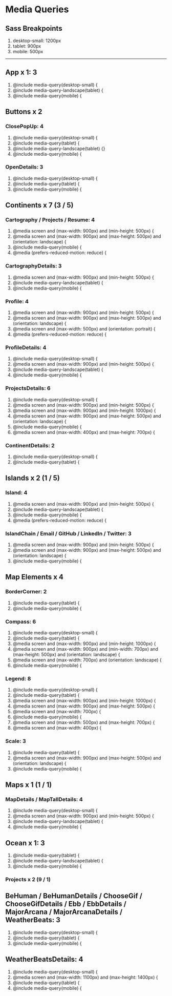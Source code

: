 # Media Queries

## Sass Breakpoints
1. desktop-small: 1200px
1. tablet: 900px
1. mobile: 500px
---


## App x 1: 3
1. @include media-query(desktop-small) {
1. @include media-query-landscape(tablet) {
1. @include media-query(mobile) {


## Buttons x 2
### ClosePopUp: 4
1. @include media-query(desktop-small) {
1. @include media-query(tablet) {
1. @include media-query-landscape(tablet) {}
1. @include media-query(mobile) {

### OpenDetails: 3
1. @include media-query(desktop-small) {
1. @include media-query(tablet) {
1. @include media-query(mobile) {


## Continents x 7 (3 / 5)
### Cartography / Projects / Resume: 4
1. @media screen and (max-width: 900px) and (min-height: 500px) {
1. @media screen and (max-width: 900px) and (max-height: 500px) and (orientation: landscape) {
1. @include media-query(mobile) {
1. @media (prefers-reduced-motion: reduce) {

### CartographyDetails: 3
1. @media screen and (max-width: 900px) and (min-height: 500px) {
1. @include media-query-landscape(tablet) {
1. @include media-query(mobile) {

### Profile: 4
1. @media screen and (max-width: 900px) and (min-height: 500px) {
1. @media screen and (max-width: 900px) and (max-height: 500px) and (orientation: landscape) {
1. @media screen and (max-width: 500px) and (orientation: portrait) {
1. @media (prefers-reduced-motion: reduce) {

### ProfileDetails: 4
1. @include media-query(desktop-small) {
1. @media screen and (max-width: 900px) and (min-height: 500px) {
1. @include media-query-landscape(tablet) {
1. @include media-query(mobile) {

### ProjectsDetails: 6
1. @include media-query(desktop-small) {
1. @media screen and (max-width: 900px) and (min-height: 500px) {
1. @media screen and (max-width: 900px) and (min-height: 1000px) {
1. @media screen and (max-width: 900px) and (max-height: 500px) and (orientation: landscape) {
1. @include media-query(mobile) {
1. @media screen and (max-width: 400px) and (max-height: 700px) {


### ContinentDetails: 2
1. @include media-query(desktop-small) {
1. @include media-query(tablet) {


## Islands x 2 (1 / 5)
### Island: 4
1. @media screen and (max-width: 900px) and (min-height: 500px) {
1. @include media-query-landscape(tablet) {
1. @include media-query(mobile) {
1. @media (prefers-reduced-motion: reduce) {

### IslandChain / Email / GitHub / LinkedIn / Twitter: 3
1. @media screen and (max-width: 900px) and (min-height: 500px) {
1. @media screen and (max-width: 900px) and (max-height: 500px) and (orientation: landscape) {
1. @include media-query(mobile) {


## Map Elements x 4
### BorderCorner: 2
1. @include media-query(tablet) {
1. @include media-query(mobile) {

### Compass: 6
1. @include media-query(desktop-small) {
1. @include media-query(tablet) {
1. @media screen and (max-width: 900px) and (min-height: 1000px) {
1. @media screen and (max-width: 900px) and (min-width: 700px) and (max-height: 500px) and (orientation: landscape) {
1. @media screen and (max-width: 700px) and (orientation: landscape) {
1. @include media-query(mobile) {

### Legend: 8
1. @include media-query(desktop-small) {
1. @include media-query(tablet) {
1. @media screen and (max-width: 900px) and (min-height: 1000px) {
1. @media screen and (max-width: 900px) and (max-height: 500px) {
1. @media screen and (max-width: 700px) {
1. @include media-query(mobile) {
1. @media screen and (max-width: 500px) and (max-height: 700px) {
1. @media screen and (max-width: 400px) {

### Scale: 3
1. @include media-query(tablet) {
1. @media screen and (max-width: 900px) and (max-height: 500px) and (orientation: landscape) {
1. @include media-query(mobile) {


## Maps x 1 (1 / 1)
### MapDetails / MapTallDetails: 4
1. @include media-query(desktop-small) {
1. @media screen and (max-width: 900px) and (min-height: 500px) {
1. @include media-query-landscape(tablet) {
1. @include media-query(mobile) {


## Ocean x 1: 3
1. @include media-query(tablet) {
1. @include media-query-landscape(tablet) {
1. @include media-query(mobile) {


### Projects x 2 (9 / 1)
## BeHuman / BeHumanDetails / ChooseGif / ChooseGifDetails / Ebb / EbbDetails / MajorArcana / MajorArcanaDetails / WeatherBeats: 3
1. @include media-query(desktop-small) {
1. @include media-query(tablet) {
1. @include media-query(mobile) {

## WeatherBeatsDetails: 4
1. @include media-query(desktop-small) {
1. @media screen and (max-width: 1100px) and (max-height: 1400px) {
1. @include media-query(tablet) {
1. @include media-query(mobile) {
